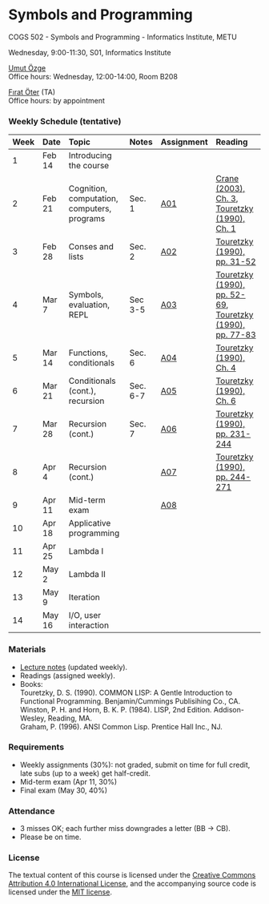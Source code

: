 # Symbols and Programming
COGS 502 - Symbols and Programming - Informatics Institute, METU

Wednesday, 9:00-11:30, S01, Informatics Institute

[Umut Özge](https://umutozge.github.io)   
Office hours: Wednesday, 12:00-14:00, Room B208

[Fırat Öter](mailto:foter@metu.edu.tr) (TA)  
Office hours: by appointment  


### Weekly Schedule (tentative)

|Week| Date   | Topic | Notes | Assignment | Reading
:---|:---|:---|:---|:---|:--- 
1   | Feb 14 | Introducing the course
2   | Feb 21 | Cognition, computation, computers, programs | Sec. 1 | [A01](assignments/cogs502-assignment-01.pdf) | [Crane (2003), Ch. 3](readings/10_crane-ch-3.pdf), [Touretzky (1990), Ch. 1](readings/13_touretzky-ch-1.pdf) |
3   | Feb 28 | Conses and lists | Sec. 2 |[A02](assignments/cogs502-assignment-02.pdf) |[Touretzky (1990), pp. 31-52](readings/16_touretzky-31-52.pdf) |
4   | Mar 7  | Symbols, evaluation, REPL | Sec 3-5  |[A03](assignments/cogs502-assignment-03.pdf) |[Touretzky (1990), pp. 52-69](readings/19_touretzky-pp-52-69.pdf), [Touretzky (1990), pp. 77-83](readings/22_touretzky-pp-77-83.pdf) | 
5   | Mar 14 | Functions, conditionals | Sec. 6 | [A04](assignments/cogs502-assignment-04.pdf) | [Touretzky (1990), Ch. 4](readings/25_touretzky-ch-4.pdf) 
6   | Mar 21 | Conditionals (cont.), recursion | Sec. 6-7 | [A05](assignments/cogs502-assignment-05.pdf) | [Touretzky (1990), Ch. 6](readings/28_touretzky-ch-6-parts.pdf)
7   | Mar 28 | Recursion (cont.) |Sec. 7| [A06](assignments/cogs502-assignment-06.pdf) |  [Touretzky (1990), pp. 231-244](readings/31_touretzky-pp-231-244.pdf)
8   | Apr 4  | Recursion (cont.) | | [A07](assignments/cogs502-assignment-07.pdf) |  [Touretzky (1990), pp. 244-271](readings/34_touretzky-pp-244-271.pdf)
9   | Apr 11 | Mid-term exam | | [A08](assignments/cogs502-assignment-08.pdf)|
10  | Apr 18 | Applicative programming 
11  | Apr 25 | Lambda I
12  | May 2  | Lambda II
13  | May 9  | Iteration 
14  | May 16 | I/O, user interaction


### Materials

* [Lecture notes](notes/cogs502-lecture-notes.pdf) (updated weekly).
* Readings (assigned weekly).
* Books:   
	Touretzky, D. S. (1990). COMMON LISP: A Gentle Introduction to Functional Programming. Benjamin/Cummings Publisihing Co., CA.   
	Winston, P. H. and Horn, B. K. P. (1984). LISP, 2nd Edition. Addison-Wesley, Reading, MA.  
	Graham, P. (1996). ANSI Common Lisp. Prentice Hall Inc., NJ.   

### Requirements

* Weekly assignments (30%): not graded, submit on time for full credit, late subs (up to a week) get half-credit.
* Mid-term exam (Apr 11, 30%)
* Final exam (May 30, 40%)

### Attendance

* 3 misses OK; each further miss downgrades a letter (BB -> CB).
* Please be on time.

### License
The textual content of this course is licensed under the [Creative Commons Attribution 4.0 International License](https://creativecommons.org/licenses/by/4.0/), and the accompanying source code is licensed under the [MIT license](http://opensource.org/licenses/mit-license.php).

